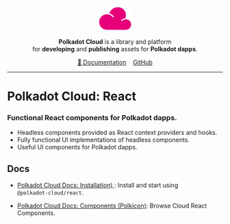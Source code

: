 <br />
<p align="center">
  <a href="https://github.com/paritytech/polkadot-cloud">
    <img alt="polkadot-cloud" title="polkadot-cloud" src="https://raw.githubusercontent.com/paritytech/polkadot-cloud/main/app/public/img/cloud.png" width="80" />
  </a>
</p>

<p align="center">
  <b>Polkadot Cloud</b> is a library and platform <br />
  for <b>developing</b> and <b>publishing</b> assets for <b>Polkadot dapps</b>.
</p>

<div align="center">
<a href="https://paritytech.github.io/polkadot-cloud/#/overview">📖 Documentation</a>&nbsp;&nbsp;&nbsp;&nbsp;<a href="https://github.com/paritytech/polkadot-cloud"">GitHub</a>
</div>

<hr>

# Polkadot Cloud: React

### Functional React components for Polkadot dapps.

- Headless components provided as React context providers and hooks.
- Fully functional UI implementations of headless components.
- Useful UI components for Polkadot dapps.

## Docs

- [Polkadot Cloud Docs: Installation) ](https://paritytech.github.io/polkadot-cloud/#/polkicon): Install and start using `@polkadot‑cloud/react`.

- [Polkadot Cloud Docs: Components (Polkicon)](https://paritytech.github.io/polkadot-cloud/#/polkicon): Browse Cloud React Components.
